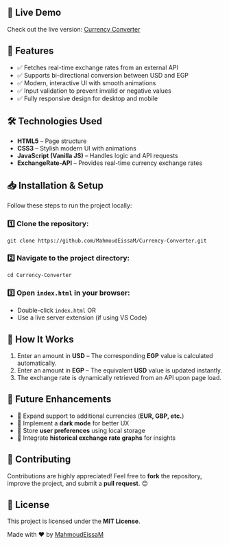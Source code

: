 <h2>🚀 Live Demo</h2>
<p>Check out the live version: <a href="https://mahmoudeissam.github.io/Currency-Converter-/">Currency Converter</a></p>

<h2>📌 Features</h2>
<ul>
    <li>✅ Fetches real-time exchange rates from an external API</li>
    <li>✅ Supports bi-directional conversion between USD and EGP</li>
    <li>✅ Modern, interactive UI with smooth animations</li>
    <li>✅ Input validation to prevent invalid or negative values</li>
    <li>✅ Fully responsive design for desktop and mobile</li>
</ul>

<h2>🛠️ Technologies Used</h2>
<ul>
    <li><strong>HTML5</strong> – Page structure</li>
    <li><strong>CSS3</strong> – Stylish modern UI with animations</li>
    <li><strong>JavaScript (Vanilla JS)</strong> – Handles logic and API requests</li>
    <li><strong>ExchangeRate-API</strong> – Provides real-time currency exchange rates</li>
</ul>

<h2>📥 Installation & Setup</h2>
<p>Follow these steps to run the project locally:</p>
<h3>1️⃣ Clone the repository:</h3>
<code>git clone https://github.com/MahmoudEissaM/Currency-Converter.git</code>

<h3>2️⃣ Navigate to the project directory:</h3>
<code>cd Currency-Converter</code>

<h3>3️⃣ Open <code>index.html</code> in your browser:</h3>
<ul>
    <li>Double-click <code>index.html</code> OR</li>
    <li>Use a live server extension (if using VS Code)</li>
</ul>

<h2>🔧 How It Works</h2>
<ol>
    <li>Enter an amount in <strong>USD</strong> – The corresponding <strong>EGP</strong> value is calculated automatically.</li>
    <li>Enter an amount in <strong>EGP</strong> – The equivalent <strong>USD</strong> value is updated instantly.</li>
    <li>The exchange rate is dynamically retrieved from an API upon page load.</li>
</ol>

<h2>🚀 Future Enhancements</h2>
<ul>
    <li>🔹 Expand support to additional currencies (<strong>EUR, GBP, etc.</strong>)</li>
    <li>🔹 Implement a <strong>dark mode</strong> for better UX</li>
    <li>🔹 Store <strong>user preferences</strong> using local storage</li>
    <li>🔹 Integrate <strong>historical exchange rate graphs</strong> for insights</li>
</ul>

<h2>🤝 Contributing</h2>
<p>Contributions are highly appreciated! Feel free to <strong>fork</strong> the repository, improve the project, and submit a <strong>pull request</strong>. 😊</p>

<h2>📄 License</h2>
<p>This project is licensed under the <strong>MIT License</strong>.</p>

<p>Made with ❤️ by <a href="https://github.com/MahmoudEissaM">MahmoudEissaM</a></p>
